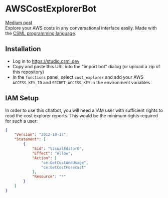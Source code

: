 # AWSCostExplorerBot

[Medium post](https://medium.com/clevyio/creating-a-simple-aws-cost-explorer-chatbot-with-csml-f8cbf88a265c)  
Explore your AWS costs in any conversational interface easily. Made with the [CSML programming language](https://csml.dev).


## Installation

- Log in to https://studio.csml.dev
- Copy and paste this URL into the "import bot" dialog (or upload a zip of this repository)
- In the `functions` panel, select `cost_explorer` and add your AWS `ACCESS_KEY_ID` and `SECRET_ACCESS_KEY` in the environment variables

## IAM Setup

In order to use this chatbot, you will need a IAM user with sufficient rights to read the cost explorer reports. This would be the minimum rights required for such a user:

```json
{
    "Version": "2012-10-17",
    "Statement": [
        {
            "Sid": "VisualEditor0",
            "Effect": "Allow",
            "Action": [
                "ce:GetCostAndUsage",
                "ce:GetCostForecast"
            ],
            "Resource": "*"
        }
    ]
}
```
